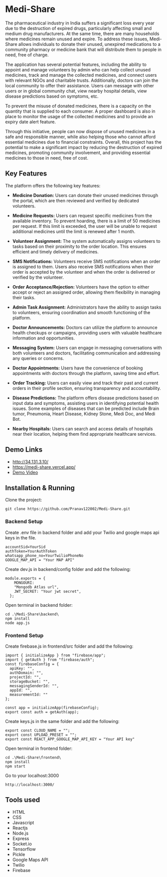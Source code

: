 # Medi-Share
The pharmaceutical industry in India suffers a significant loss every year due to the destruction of expired drugs, particularly affecting small and medium drug manufacturers. At the same time, there are many households where medicines remain unused and expire. To address these issues, Medi-Share allows individuals to donate their unused, unexpired medications to a community pharmacy or medicine bank that will distribute them to people in need, free of charge.

The application has several potential features, including the ability to appoint and manage volunteers by admin who can help collect unused medicines, track and manage the collected medicines, and connect users with relevant NGOs and charitable trusts. Additionally, doctors can join the local community to offer their assistance. Users can message with other users or in global community chat, view nearby hospital details, view disease predictions based on symptoms, etc.

To prevent the misuse of donated medicines, there is a capacity on the quantity that is supplied to each consumer. A proper dashboard is also in place to monitor the usage of the collected medicines and to provide an expiry date alert feature.

Through this initiative, people can now dispose of unused medicines in a safe and responsible manner, while also helping those who cannot afford essential medicines due to financial constraints. Overall, this project has the potential to make a significant impact by reducing the destruction of expired medicines, promoting community involvement, and providing essential medicines to those in need, free of cost.

## Key Features

The platform offers the following key features:

- **Medicine Donation:** Users can donate their unused medicines through the portal, which are then reviewed and verified by dedicated volunteers.

- **Medicine Requests:** Users can request specific medicines from the available inventory. To prevent hoarding, there is a limit of 50 medicines per request. If this limit is exceeded, the user will be unable to request additional medicines until the limit is renewed after 1 month.

- **Volunteer Assignment:** The system automatically assigns volunteers to tasks based on their proximity to the order location. This ensures efficient and timely delivery of medicines.

- **SMS Notifications:** Volunteers receive SMS notifications when an order is assigned to them. Users also receive SMS notifications when their order is accepted by the volunteer and when the order is delivered or verified by the volunteer.

- **Order Acceptance/Rejection:** Volunteers have the option to either accept or reject an assigned order, allowing them flexibility in managing their tasks.

- **Admin Task Assignment:** Administrators have the ability to assign tasks to volunteers, ensuring coordination and smooth functioning of the platform.

- **Doctor Announcements:** Doctors can utilize the platform to announce health checkups or campaigns, providing users with valuable healthcare information and opportunities.

- **Messaging System:** Users can engage in messaging conversations with both volunteers and doctors, facilitating communication and addressing any queries or concerns.

- **Doctor Appointments:** Users have the convenience of booking appointments with doctors through the platform, saving time and effort.

- **Order Tracking:** Users can easily view and track their past and current orders in their profile section, ensuring transparency and accountability.

- **Disease Predictions:** The platform offers disease predictions based on input data and symptoms, assisting users in identifying potential health issues. Some examples of diseases that can be predicted include Brain tumor, Pneumonia, Heart Disease, Kidney Stone, Medi Doc, and Medi Bot.

- **Nearby Hospitals:** Users can search and access details of hospitals near their location, helping them find appropriate healthcare services.


## Demo Links
* http://34.131.3.10/
* https://medi-share.vercel.app/
* [Demo Video](https://youtu.be/Rm6AlLpAPMA)

## Installation & Running 
Clone the project:
```
git clone https://github.com/Pranav122002/Medi-Share.git
```
### Backend Setup
Create .env file in backend folder and add your Twilio and google maps api keys in the file.
```
accountSid=YourSid
authToken=YourAuthToken
whatsapp_phone_no=YourTwilioPhoneNo
GOOGLE_MAP_API = "Your MAP API"
```
Create dev.js in backend/config folder and add the following:
```
module.exports = {
    MONGOURI:
    "Mongodb Atlas url",
    JWT_SECRET: "Your jwt secret",
  };
```

Open terminal in backend folder:
```
cd .\Medi-Share\backend\
npm install
node app.js
```

### Frontend Setup
Create firebase.js in frontend/src folder and add the following:
```
import { initializeApp } from "firebase/app";
import { getAuth } from "firebase/auth";
const firebaseConfig = {
  apiKey: "",
  authDomain: "",
  projectId: "",
  storageBucket: "",
  messagingSenderId: "",
  appId: "",
  measurementId: ""
};

const app = initializeApp(firebaseConfig);
export const auth = getAuth(app);
```
Create keys.js in the same folder and add the following:
```
export const CLOUD_NAME = "";
export const UPLOAD_PRESET = "";
export const REACT_APP_GOOGLE_MAP_API_KEY = "Your API key"
```

Open terminal in frontend folder:
```
cd .\Medi-Share\frontend\
npm install
npm start
```
Go to your localhost:3000
```
http://localhost:3000/
```

## Tools used
* HTML
* CSS
* Javascript
* Reactjs
* Node.js
* Express
* Socket.io
* Tensorflow
* Pickle
* Google Maps API
* Twilio
* Firebase

<!-- ## Demo images -->
<!-- To view more demo images go to demo folder of this repo -->

